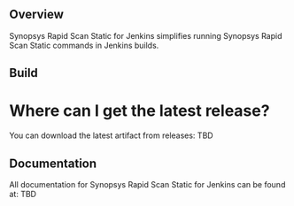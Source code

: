 ## Overview ##

Synopsys Rapid Scan Static for Jenkins simplifies running Synopsys Rapid Scan Static commands in Jenkins builds.

## Build ##

# Where can I get the latest release?

You can download the latest artifact from releases: TBD

## Documentation ##

All documentation for Synopsys Rapid Scan Static for Jenkins can be found at: TBD

